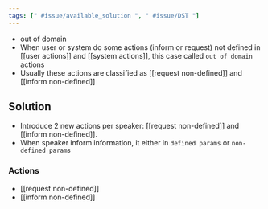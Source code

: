 ```yaml
---
tags: [" #issue/available_solution ", " #issue/DST "]
---
```


- out of domain
- When user or system do some actions (inform or request) not  defined in [[user actions]] and [[system actions]], this case called `out of domain` actions
- Usually these actions are classified as [[request non-defined]] and [[inform non-defined]] 

## Solution
- Introduce 2 new actions per speaker: [[request non-defined]] and [[inform non-defined]].
- When speaker inform information, it either in `defined params` or `non-defined params` 
### Actions
- [[request non-defined]]
- [[inform non-defined]]